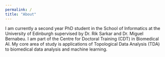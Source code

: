 ```yaml
---
permalink: /
title: "About"
---
```

I am currently a second year PhD student in the School of Informatics at the University of Edinburgh supervised by Dr. Rik Sarkar and Dr. Miguel Bernabeu. I am part of the Centre for Doctoral Training (CDT) in Biomedical AI. My core area of study is applications of Topological Data Analysis (TDA) to biomedical data analysis and machine learning.


